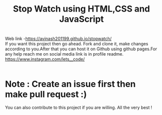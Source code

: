 # <h1 align="center"> Stop Watch using HTML,CSS and JavaScript<h1>
 

Web link -https://avinash201199.github.io/stopwatch/
<br>
If you want this project then go ahead. Fork and clone it, make changes according to you.After that you can host it on Github using github pages.For any help reach me on social media link is in profile readme. https://www.instagram.com/lets__code/
<br><br>
 
# Note : Create an issue first then make pull request :)
 
You can also contribute to this project if you are willing. All the very best !
